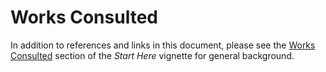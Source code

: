 # Works Consulted

In addition to references and links in this document, please see the [Works Consulted](http://bryanhanson.github.io/LearnPCA/articles/Start_Here.html#works-consulted) section of the *Start Here* vignette for general background.
